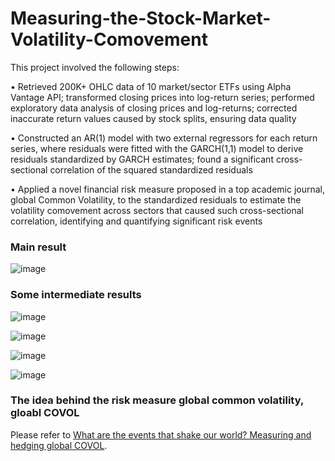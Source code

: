 # Measuring-the-Stock-Market-Volatility-Comovement

This project involved the following steps:

•	Retrieved 200K+ OHLC data of 10 market/sector ETFs using Alpha Vantage API; transformed closing prices into log-return series; performed exploratory data analysis of closing prices and log-returns; corrected inaccurate return values caused by stock splits, ensuring data quality

•	Constructed an AR(1) model with two external regressors for each return series, where residuals were fitted with the GARCH(1,1) model to derive residuals standardized by GARCH estimates; found a significant cross-sectional correlation of the squared standardized residuals 

•	Applied a novel financial risk measure proposed in a top academic journal, global Common Volatility, to the standardized residuals to estimate the volatility comovement across sectors that caused such cross-sectional correlation, identifying and quantifying significant risk events

### Main result
![image](https://github.com/user-attachments/assets/c2ab3359-0b45-4a5b-a283-ea3a1d199dc1)

### Some intermediate results
![image](https://github.com/user-attachments/assets/a5ca5236-87c9-462a-afa2-86dab9ed4cea)

![image](https://github.com/user-attachments/assets/c435d610-3116-4536-af9c-c40a888095fe)

![image](https://github.com/user-attachments/assets/3e9fbc4b-1be4-4397-9873-9ce970137a75)

![image](https://github.com/user-attachments/assets/8a26acec-c81f-499f-9325-8488683d22db)

### The idea behind the risk measure global common volatility, gloabl COVOL
Please refer to [What are the events that shake our world? Measuring and hedging global COVOL](https://www.sciencedirect.com/science/article/pii/S0304405X22002070).
